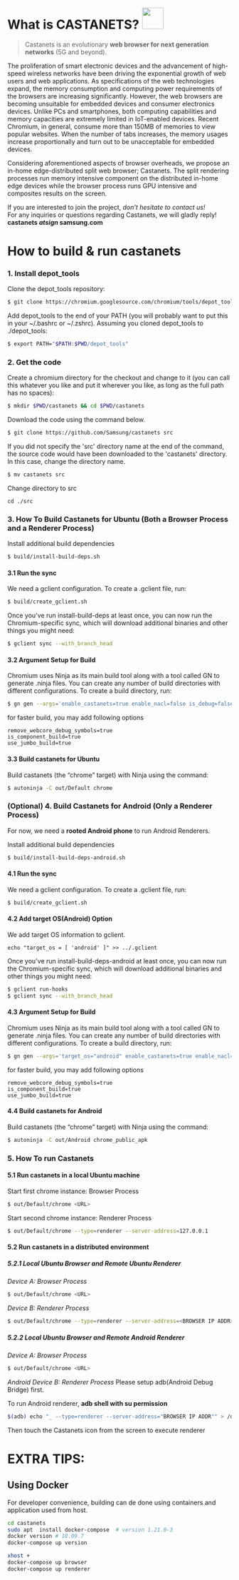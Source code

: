 

#   What is CASTANETS?  <img src="./docs/images/Castanets_logo_white.svg" width="48">
> Castanets is an evolutionary **web browser for next generation networks** (5G and beyond).  

The proliferation of smart electronic devices and the advancement of high-speed wireless networks have been driving the exponential growth of web users and web applications. As specifications of the web technologies expand, the memory consumption and computing power requirements of the browsers are increasing significantly. However, the web browsers are becoming unsuitable for embedded devices and consumer electronics devices. Unlike PCs and smartphones, both computing capabilities and memory capacities are extremely limited in IoT-enabled devices. Recent Chromium, in general, consume more than 150MB of memories to view popular websites. When the number of tabs increases, the memory usages increase proportionally and turn out to be unacceptable for embedded devices.  

Considering aforementioned aspects of browser overheads, we propose an in-home edge-distributed split web browser; Castanets. The split rendering processes run memory intensive component on the distributed in-home edge devices while the browser process runs GPU intensive and composites results on the screen.  

If you are interested to join the project, _don't hesitate to contact us!_  
For any inquiries or questions regarding Castanets, we will gladly reply!  
**castanets _atsign_ samsung.com**

# How to build & run castanets


### 1. Install depot_tools


Clone the depot_tools repository:

```sh
$ git clone https://chromium.googlesource.com/chromium/tools/depot_tools.git
```

Add depot_tools to the end of your PATH (you will probably want to put this in your ~/.bashrc or ~/.zshrc). Assuming you cloned depot_tools to ./depot_tools:

```sh
$ export PATH="$PATH:$PWD/depot_tools"
```


### 2. Get the code


Create a chromium directory for the checkout and change to it (you can call this whatever you like and put it wherever you like, as long as the full path has no spaces):
```sh
$ mkdir $PWD/castanets && cd $PWD/castanets
```

Download the code using the command below.
```sh
$ git clone https://github.com/Samsung/castanets src
```

If you did not specify the 'src' directory name at the end of the command, the source code would have been downloaded to the 'castanets' directory. In this case, change the directory name.
```sh
$ mv castanets src
```
Change directory to src 
```
cd ./src
```

### 3. How To Build Castanets for Ubuntu (Both a Browser Process and a Renderer Process)
Install additional build dependencies
```sh
$ build/install-build-deps.sh
```

#### 3.1 Run the sync
We need a gclient configuration. To create a .gclient file, run:

```sh
$ build/create_gclient.sh
```

Once you've run install-build-deps at least once, you can now run the Chromium-specific sync, which will download additional binaries and other things you might need:
```sh
$ gclient sync --with_branch_head
```


#### 3.2 Argument Setup for Build

Chromium uses Ninja as its main build tool along with a tool called GN to generate .ninja files. You can create any number of build directories with different configurations. 
To create a build directory, run:
```sh
$ gn gen --args='enable_castanets=true enable_nacl=false is_debug=false' out/Default
```
for faster build, you may add following options
```
remove_webcore_debug_symbols=true
is_component_build=true
use_jumbo_build=true
```

#### 3.3 Build castanets for Ubuntu
Build castanets (the “chrome” target) with Ninja using the command:
```sh
$ autoninja -C out/Default chrome
```


### (Optional) 4. Build Castanets for Android (Only a Renderer Process)
For now, we need a **rooted Android phone** to run Android Renderers. 

Install additional build dependencies
```sh
$ build/install-build-deps-android.sh
```
#### 4.1 Run the sync
We need a gclient configuration. To create a .gclient file, run:
```sh
$ build/create_gclient.sh
```

#### 4.2 Add target OS(Android) Option

We add target OS information to gclient.
```
echo "target_os = [ 'android' ]" >> ../.gclient 
```

Once you've run install-build-deps-android at least once, you can now run the Chromium-specific sync, which will download additional binaries and other things you might need:
```sh
$ gclient run-hooks
$ gclient sync --with_branch_head
```


#### 4.3 Argument Setup for Build

Chromium uses Ninja as its main build tool along with a tool called GN to generate .ninja files. You can create any number of build directories with different configurations. 
To create a build directory, run:
```sh
$ gn gen --args='target_os="android" enable_castanets=true enable_nacl=false is_debug=false' out/Android
```
for faster build, you may add following options
```
remove_webcore_debug_symbols=true
is_component_build=true
use_jumbo_build=true
```

#### 4.4 Build castanets for Android
Build castanets (the “chrome” target) with Ninja using the command:
```sh
$ autoninja -C out/Android chrome_public_apk
```


### 5. How To run Castanets
#### 5.1 Run castanets in a local Ubuntu machine 
Start first chrome instance: Browser Process
```sh
$ out/Default/chrome <URL>
```

Start second chrome instance: Renderer Process
```sh
$ out/Default/chrome --type=renderer --server-address=127.0.0.1
```

#### 5.2 Run castanets in a distributed environment
##### 5.2.1 Local Ubuntu Browser and Remote Ubuntu Renderer
_Device A: Browser Process_
```sh
$ out/Default/chrome <URL>
```

_Device B: Renderer Process_
```sh
$ out/Default/chrome --type=renderer --server-address=<BROWSER IP ADDR>
```

##### 5.2.2 Local Ubuntu Browser and Remote Android Renderer
_Device A: Browser Process_
```sh
$ out/Default/chrome <URL>
```
_Android Device B: Renderer Process_
Please setup adb(Android Debug Bridge) first.

To run Android renderer,
**adb shell with su permission**
```sh
$(adb) echo "_ --type=renderer --server-address="BROWSER IP ADDR"" > /data/local/tmp/chrome-command-line
```
Then touch the Castanets icon from the screen to execute renderer


# EXTRA TIPS: #

## Using Docker ##

For developer convenience,
building can de done using containers and application used from host.

```sh
cd castanets
sudo apt  install docker-compose  # version 1.21.0-3
docker version # 18.09.7
docker-compose up version

xhost +
docker-compose up browser
docker-compose up renderer
```
